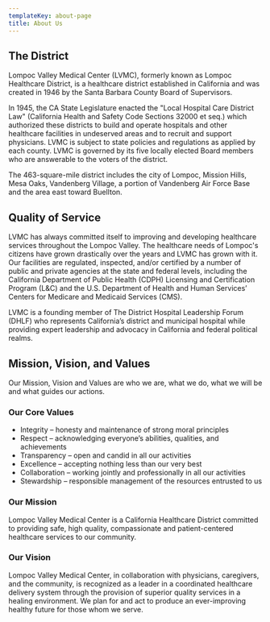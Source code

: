 ```yaml
---
templateKey: about-page
title: About Us
---
```

## The District

Lompoc Valley Medical Center (LVMC), formerly known as Lompoc Healthcare District, is a healthcare district established in California and was created in 1946 by the Santa Barbara County Board of Supervisors. 

In 1945, the CA State Legislature enacted the "Local Hospital Care District Law" (California Health and Safety Code Sections 32000 et seq.) which authorized these districts to build and operate hospitals and other healthcare facilities in undeserved areas and to recruit and support physicians. LVMC is subject to state policies and regulations as applied by each county. LVMC is governed by its five locally elected Board members who are answerable to the voters of the district.

The 463-square-mile district includes the city of Lompoc, Mission Hills, Mesa Oaks, Vandenberg Village, a portion of Vandenberg Air Force Base and the area east toward Buellton.

## Quality of Service

LVMC has always committed itself to improving and developing healthcare services throughout the Lompoc Valley. The healthcare needs of Lompoc's citizens have grown drastically over the years and LVMC has grown with it. Our facilities are regulated, inspected, and/or certified by a number of public and private agencies at the state and federal levels, including the California Department of Public Health (CDPH) Licensing and Certification Program (L&C) and the U.S. Department of Health and Human Services’ Centers for Medicare and Medicaid Services (CMS). 

LVMC is a founding member of The District Hospital Leadership Forum (DHLF) who represents California’s district and municipal hospital while providing expert leadership and advocacy in California and federal political realms.

## Mission, Vision, and Values

Our Mission, Vision and Values are who we are, what we do, what we will be and what guides our actions.

### Our Core Values

* Integrity – honesty and maintenance of strong moral principles
* Respect – acknowledging everyone’s abilities, qualities, and achievements
* Transparency – open and candid in all our activities
* Excellence – accepting nothing less than our very best
* Collaboration – working jointly and professionally in all our activities
* Stewardship – responsible management of the resources entrusted to us

### Our Mission

Lompoc Valley Medical Center is a California Healthcare District committed to providing safe, high quality, compassionate and patient-centered healthcare services to our community.

### Our Vision

Lompoc Valley Medical Center, in collaboration with physicians, caregivers, and the community, is recognized as a leader in a coordinated healthcare delivery system through the provision of superior quality services in a healing environment. We plan for and act to produce an ever-improving healthy future for those whom we serve.
